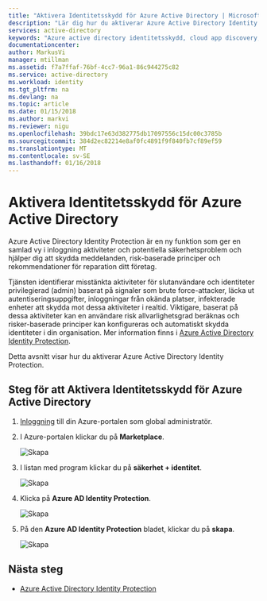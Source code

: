 ```yaml
---
title: "Aktivera Identitetsskydd för Azure Active Directory | Microsoft Docs"
description: "Lär dig hur du aktiverar Azure Active Directory Identity Protection."
services: active-directory
keywords: "Azure active directory identitetsskydd, cloud app discovery, hantera program, säkerhet, risk, risknivå, säkerhetsproblem och säkerhetsprincip"
documentationcenter: 
author: MarkusVi
manager: mtillman
ms.assetid: f7a7ffaf-76bf-4cc7-96a1-86c944275c82
ms.service: active-directory
ms.workload: identity
ms.tgt_pltfrm: na
ms.devlang: na
ms.topic: article
ms.date: 01/15/2018
ms.author: markvi
ms.reviewer: nigu
ms.openlocfilehash: 39bdc17e63d382775db17097556c15dc00c3785b
ms.sourcegitcommit: 384d2ec82214e8af0fc4891f9f840fb7cf89ef59
ms.translationtype: MT
ms.contentlocale: sv-SE
ms.lasthandoff: 01/16/2018
---
```

# <a name="enabling-azure-active-directory-identity-protection"></a>Aktivera Identitetsskydd för Azure Active Directory
Azure Active Directory Identity Protection är en ny funktion som ger en samlad vy i inloggning aktiviteter och potentiella säkerhetsproblem och hjälper dig att skydda meddelanden, risk-baserade principer och rekommendationer för reparation ditt företag. 

Tjänsten identifierar misstänkta aktiviteter för slutanvändare och identiteter privilegierad (admin) baserat på signaler som brute force-attacker, läcka ut autentiseringsuppgifter, inloggningar från okända platser, infekterade enheter att skydda mot dessa aktiviteter i realtid. Viktigare, baserat på dessa aktiviteter kan en användare risk allvarlighetsgrad beräknas och risker-baserade principer kan konfigureras och automatiskt skydda identiteter i din organisation. Mer information finns i [Azure Active Directory Identity Protection](active-directory-identityprotection.md).

Detta avsnitt visar hur du aktiverar Azure Active Directory Identity Protection.

## <a name="steps-to-enable-azure-active-directory-identity-protection"></a>Steg för att Aktivera Identitetsskydd för Azure Active Directory
1. [Inloggning](https://ms.portal.azure.com/) till din Azure-portalen som global administratör. 
2. I Azure-portalen klickar du på **Marketplace**.
   
    ![Skapa](./media/active-directory-identityprotection-enable/01.png "skapa")
3. I listan med program klickar du på **säkerhet + identitet**.
   
    ![Skapa](./media/active-directory-identityprotection-enable/02.png "skapa")
4. Klicka på **Azure AD Identity Protection**.
   
    ![Skapa](./media/active-directory-identityprotection-enable/03.png "skapa")
5. På den **Azure AD Identity Protection** bladet, klickar du på **skapa**.
   
    ![Skapa](./media/active-directory-identityprotection-enable/04.png "skapa")

## <a name="next-steps"></a>Nästa steg
* [Azure Active Directory Identity Protection](active-directory-identityprotection.md)

